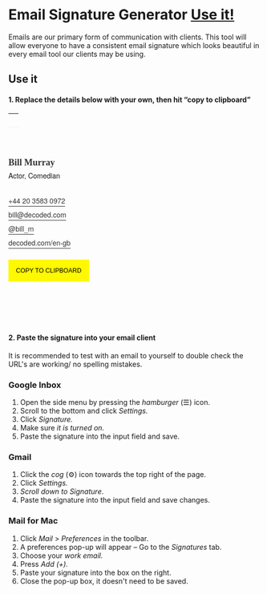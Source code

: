 # Email Signature Generator [Use it!](#use-it)
Emails are our primary form of communication with clients. This tool will allow everyone to have a consistent email signature which looks beautiful in every email tool our clients may be using. 

## Use it

#### 1. Replace the details below with your own, then hit &ldquo;copy to clipboard&rdquo;

<div class="col-md-12" id="wrapper">

  <!-- Border top in a table to be friendly for mail clients -->
  <table border="0" width="100%" cellpadding="0" cellspacing="0">
    <tr>
      <td style="background:none; border-bottom: 1px solid #F2F1EF; height:1px; width:100%; margin:0px 0px 0px 0px;">&nbsp;</td>
    </tr>
  </table>

  <!-- Your Name -->
  <h3 class="editor" contenteditable="true" style="margin-top:60px; font-weight:600 !important; font-size:18px; color:#333; margin-bottom:0; font-family:Georgia, Times, Times New Roman, serif;">Bill Murray</h3>
    
  <!-- You're job role -->
  <p class="editor" contenteditable="true" style="font-size:14px; font-weight:200 !important; margin-top:5px; margin-bottom:30px; font-family:Helvetica Neue, Helvetica, sans-serif;">Actor, Comedian</p> 

  <!-- Phone Number -->
  <p style="margin:0 0 8px 0;">
    <a id="number" contenteditable="true" class="editor number" style="box-shadow:0 0 0 0 !important;  font-size:14px; font-weight:200 !important; color:#333;font-family:Helvetica Neue, Helvetica, sans-serif; text-decoration:none; border-bottom:1px solid #333; padding-bottom:1px;" href="tel:442035830972">+44 20 3583 0972 </a>
  </p>

  <!-- Your work email -->
  <p style="margin:0 0 8px 0;">
    <a id="email" contenteditable="true" class="email editor" style="box-shadow:0 0 0 0!important; font-size:14px; font-weight:200 !important; color:#333;font-family:Helvetica Neue, Helvetica, sans-serif; text-decoration:none; border-bottom:1px solid #333; padding-bottom:1px; text-transformation:lowercase;" href="mailto:info@decoded.com">bill@decoded.com</a>
  </p>

  <!-- Twitter -->
  <p style="margin:0 0 8px 0;">
    <a id="twitter" contenteditable="true" class="editor twitter" style="box-shadow:0 0 0 0 !important; font-size:14px; font-weight:200 !important; color:#333; font-family:Helvetica Neue, Helvetica, sans-serif; text-decoration:none; text-transformation:lowercase; border-bottom:1px solid #333; padding-bottom:1px;" href="https://twitter.com/">@bill_m</a>
  </p>

 <!-- Decoded website -->
  <p style="margin:0 0 8px 0;">
    <a class="editor website" id="website" contenteditable="true" style="box-shadow:0 0 0 0 !important; font-size:14px; font-weight:200 !important; color:#333; font-family:Helvetica Neue, Helvetica, sans-serif; text-decoration:none; border-bottom:1px solid #333; padding-bottom:1px; text-transformation:lowercase;" href="http://www.decoded.com/en-gb">decoded.com/en-gb</a>
  </p>
</div>
  
<!-- Trigger -->
<div class="button col-md-12">
  <button style="margin-top:1.34em; margin-bottom:6.7em; font-size:0.89em; padding:15px; text-transform:uppercase; background-color:#fef800; border:none; font-weight:500;" class="Btn primary" data-clipboard-target="#wrapper">COPY TO CLIPBOARD</button>
</div>	
  
  
<!-- Call Jquery -->
<script type="text/javascript" src="https://cdnjs.cloudflare.com/ajax/libs/jquery/3.0.0-alpha1/jquery.min.js"></script>

<!-- Call Clipboard.js-->
<script type="text/javascript" src="https://cdnjs.cloudflare.com/ajax/libs/clipboard.js/1.5.5/clipboard.min.js"></script>

<!-- Update tel: according to number -->
<script type="text/javascript">
$( ".number" ).blur(function() {
  var tel = "tel:";
  var num =  $('#number').text();
  num = num.replace("+", "");
  num = num.replace(" ", "");
  $('#number').attr("href", tel + num);
});
</script> 

<!-- Update mailto: href according to email -->
<script type="text/javascript">
  $( ".email" ).blur(function() {
    var mail = "mailto:";
    var name =  $('#email').text();
    $('#email').attr("href", mail + name);
  });
</script> 

<!-- Update twitter url according to updated twitter handle -->
<script type="text/javascript">
  $( ".twitter" ).blur(function() {
    var twit = "http://twitter.com/";
    var hand =  $('#twitter').text();
  	hand = hand.replace("@", "");
    $('#twitter').attr("href", twit + hand);
  });
</script> 

<!-- Update website url according to updated website location -->
<script type="text/javascript">
  $( ".website" ).blur(function() {
    var htt = "https://www.";
    var web =  $('#website').text();
    $('#website').attr("href", htt + web);
  });
</script> 

<!-- Start clipboard tool -->
<script>
  var clipboard = new Clipboard('.Btn');
  clipboard.on('success', function(e) {
      console.log(e);
  });
  clipboard.on('error', function(e) {
      console.log(e);
  });
</script>

#### 2. Paste the signature into your email client 
It is recommended to test with an email to yourself to double check the URL's are working/ no spelling mistakes.

### Google Inbox
1. Open the side menu by pressing the *hamburger* (&#9776;) icon.
2. Scroll to the bottom and click *Settings.*
3. Click *Signature.*
4. Make sure *it is turned on.*
5. Paste the signature into the input field and save. 

### Gmail
1. Click the *cog* (&#9881;) icon towards the top right of the page.
2. Click *Settings.*
3. *Scroll down to Signature*.
4. Paste the signature into the input field and save changes.  

### Mail for Mac
1. Click *Mail* > *Preferences* in the toolbar.
2. A preferences pop-up will appear &ndash; Go to the *Signatures* tab.
3. Choose your *work email.*
4. Press *Add (+).*
5. Paste your signature into the box on the right.
6. Close the pop-up box, it doesn't need to be saved.

